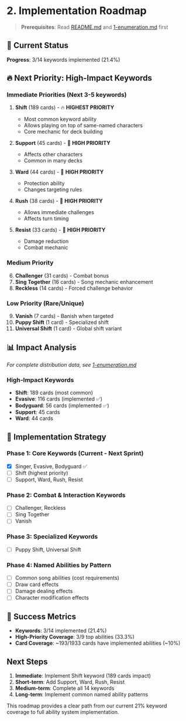 # 2. Implementation Roadmap

> **Prerequisites**: Read [README.md](README.md) and [1-enumeration.md](1-enumeration.md) first

## 🎯 Current Status

**Progress**: 3/14 keywords implemented (21.4%)

## 🔥 Next Priority: High-Impact Keywords

### Immediate Priorities (Next 3-5 keywords)
1. **Shift** (189 cards) - 🔥 **HIGHEST PRIORITY**
   - Most common keyword ability
   - Allows playing on top of same-named characters
   - Core mechanic for deck building

2. **Support** (45 cards) - 🎯 **HIGH PRIORITY**
   - Affects other characters 
   - Common in many decks

3. **Ward** (44 cards) - 🎯 **HIGH PRIORITY**
   - Protection ability
   - Changes targeting rules

4. **Rush** (38 cards) - 🎯 **HIGH PRIORITY**
   - Allows immediate challenges
   - Affects turn timing

5. **Resist** (33 cards) - 🎯 **HIGH PRIORITY**
   - Damage reduction
   - Combat mechanic

### Medium Priority
6. **Challenger** (31 cards) - Combat bonus
7. **Sing Together** (16 cards) - Song mechanic enhancement
8. **Reckless** (14 cards) - Forced challenge behavior

### Low Priority (Rare/Unique)
9. **Vanish** (7 cards) - Banish when targeted
10. **Puppy Shift** (1 card) - Specialized shift
11. **Universal Shift** (1 card) - Global shift variant

## 📊 Impact Analysis

*For complete distribution data, see [1-enumeration.md](1-enumeration.md)*

### High-Impact Keywords
- **Shift**: 189 cards (most common)
- **Evasive**: 116 cards (implemented ✅)
- **Bodyguard**: 56 cards (implemented ✅)
- **Support**: 45 cards
- **Ward**: 44 cards

## 🎨 Implementation Strategy

### Phase 1: Core Keywords (Current - Next Sprint)
- [x] Singer, Evasive, Bodyguard ✅
- [ ] Shift (highest priority)
- [ ] Support, Ward, Rush, Resist

### Phase 2: Combat & Interaction Keywords
- [ ] Challenger, Reckless
- [ ] Sing Together
- [ ] Vanish

### Phase 3: Specialized Keywords
- [ ] Puppy Shift, Universal Shift

### Phase 4: Named Abilities by Pattern
- [ ] Common song abilities (cost requirements)
- [ ] Draw card effects
- [ ] Damage dealing effects
- [ ] Character modification effects

## 🎯 Success Metrics

- **Keywords**: 3/14 implemented (21.4%)
- **High-Priority Coverage**: 3/9 top abilities (33.3%)
- **Card Coverage**: ~193/1933 cards have implemented abilities (~10%)

## Next Steps

1. **Immediate**: Implement Shift keyword (189 cards impact)
2. **Short-term**: Add Support, Ward, Rush, Resist
3. **Medium-term**: Complete all 14 keywords
4. **Long-term**: Implement common named ability patterns

This roadmap provides a clear path from our current 21% keyword coverage to full ability system implementation.